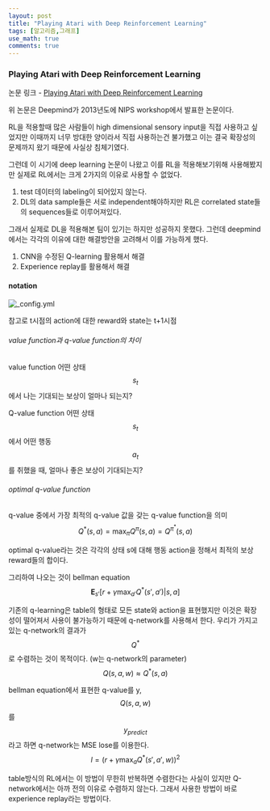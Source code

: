 ```yaml
---
layout: post
title: "Playing Atari with Deep Reinforcement Learning"
tags: [알고리즘,그래프]
use_math: true
comments: true
---
```

### Playing Atari with Deep Reinforcement Learning

논문 링크 - [Playing Atari with Deep Reinforcement Learning](https://arxiv.org/pdf/1312.5602.pdf)

위 논문은 Deepmind가 2013년도에 NIPS workshop에서 발표한 논문이다.

RL을 적용할때 많은 사람들이 high dimensional sensory input을 직접 사용하고 싶었지만 이때까지 너무 방대한 양이라서 직접 사용하는건 불가했고 이는 결국 확장성의 문제까지 왔기 때문에 사실상 침체기였다.

그런데 이 시기에 deep learning 논문이 나왔고 이를 RL을 적용해보기위해 사용해봤지만 실제로 RL에서는 크게 2가지의 이유로 사용할 수 없었다.

1. test 데이터의 labeling이 되어있지 않는다.
2. DL의 data sample들은 서로 independent해야하지만 RL은 correlated state들의 sequences들로 이루어져있다.

그래서 실제로 DL을 적용해본 팀이 있기는 하지만 성공하지 못했다. 그런데 deepmind에서는 각각의 이유에 대한 해결방안을 고려해서 이를 가능하게 했다. 

1. CNN을 수정된 Q-learning 활용해서 해결
2. Experience replay를 활용해서 해결

#### notation

![_config.yml]({{site.baseurl}}/images/dqn/1.PNG)

참고로 t시점의 action에 대한 reward와 state는 t+1시점

###### value function과 q-value function의 차이

value function
어떤 상태 $$s_t$$에서 나는 기대되는 보상이 얼마나 되는지?

Q-value function
어떤 상태 $$s_t$$에서 어떤 행동 $$a_t$$를 취했을 때, 얼마나 좋은 보상이 기대되는지?

###### optimal q-value function

q-value 중에서 가장 최적의 q-value 값을 갖는 q-value function을 의미
$$Q^{*}(s,a)=\max_{\pi }Q^{\pi}(s,a)=Q^{\pi^{*}}(s,a)$$

optimal q-value라는 것은 각각의 상태 s에 대해 행동 action을 정해서 최적의 보상 reward들의 합이다.

그리하여 나오는 것이 bellman equation $$\mathbf{E}_{s'}[r+\gamma \max_{a'}Q^{*}(s',a')|s,a]$$

기존의 q-learning은 table의 형태로 모든 state와 action을 표현했지만 이것은 확장성이 떨어져서 사용이 불가능하기 때문에 q-network를 사용해서 한다. 우리가 가지고 있는 q-network의 결과가 $$Q^{*}$$로 수렴하는 것이 목적이다. (w는 q-network의 parameter)
$$Q(s,a,w)\approx Q^{*}(s,a)$$

bellman equation에서 표현한 q-value를 y, $$Q(s,a,w)$$를 $$y_{predict}$$라고 하면 q-network는 MSE lose를 이용한다.
$$ l = (r + \gamma\max_{a}Q^{*}(s',a',w))^2$$

table방식의 RL에서는 이 방법이 무한히 반복하면 수렴한다는 사실이 있지만 Q-network에서는 아까 전의 이유로 수렴하지 않는다. 그래서 사용한 방법이 바로 experience replay라는 방법이다.
